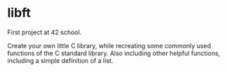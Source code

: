 # libft
First project at 42 school.

Create your own little C library, while recreating some commonly used functions of the C standard library.
Also including other helpful functions, including a simple definition of a list.
